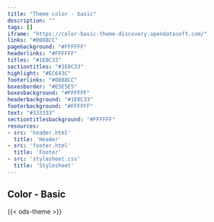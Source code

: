 ```yaml
---
title: "Theme color - basic"
description: ""
tags: []
iframe: "https://color-basic-theme-discovery.opendatasoft.com/"
links: "#0088CC"
pagebackground: "#FFFFFF"
headerlinks: "#FFFFFF"
titles: "#1E0C33"
sectiontitles: "#1E0C33"
highlight: "#EC643C"
footerlinks: "#0088CC"
boxesborder: "#E5E5E5"
boxesbackground: "#FFFFFF"
headerbackground: "#1E0C33"
footerbackground: "#FFFFFF"
text: "#333333"
sectiontitlesbackground: "#FFFFFF"
resources:
- src: 'header.html'
  title: 'Header'
- src: 'footer.html'
  title: 'Footer'
- src: 'stylesheet.css'
  title: 'Stylesheet'
---
```


## Color - Basic

{{< ods-theme >}}


